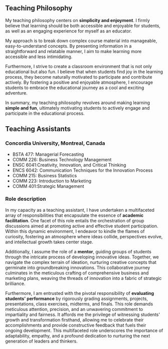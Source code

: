 ## Teaching Philosophy
My teaching philosophy centers on **simplicity and enjoyment**. I firmly believe that learning should be both accessible and enjoyable for students, as well as an engaging experience for myself as an educator. 

My approach is to break down complex course material into manageable, easy-to-understand concepts. By presenting information in a straightforward and relatable manner, I aim to make learning more accessible and less intimidating.

Furthermore, I strive to create a classroom environment that is not only educational but also fun. I believe that when students find joy in the learning process, they become naturally motivated to participate and contribute actively. By fostering a positive and enjoyable atmosphere, I encourage students to embrace the educational journey as a cool and exciting adventure.

In summary, my teaching philosophy revolves around making learning **simple and fun**, ultimately motivating students to actively engage and participate in the educational process.


## Teaching Assistants
### Concordia University, Montreal, Canada
- BSTA 477: Managerial Forecasting
- COMM 226: Business Technology Management
- ENSC 6041:Creativity, Innovation, and Critical Thinking
- ENCS 6042: Communication Techniques for the Innovation Process
- COMM 215: Business Statistics
- COMM 223: Introduction to Marketing
- COMM 401:Strategic Management

### Role description
In my capacity as a teaching assistant, I have undertaken a multifaceted array of responsibilities that encapsulate the essence of **academic facilitation**. One facet of this role entails the orchestration of group discussions aimed at promoting active and effective student participation. Within this dynamic environment, I endeavor to kindle the flames of curiosity, fostering an atmosphere where ideas collide, perspectives evolve, and intellectual growth takes center stage.

Additionally, I assume the role of a **mentor**, guiding groups of students through the intricate process of developing innovative ideas. Together, we navigate the complex terrain of ideation, nurturing creative concepts that germinate into groundbreaking innovations. This collaborative journey culminates in the meticulous crafting of comprehensive business and marketing plans, weaving the threads of innovation into a fabric of strategic brilliance.

Furthermore, I am entrusted with the pivotal responsibility of **evaluating students' performance** by rigorously grading assignments, projects, presentations, class exercises, midterms, and finals. This role demands meticulous attention, precision, and an unwavering commitment to impartiality and fairness. It affords me the privilege of witnessing students' growth and transformation firsthand, allowing me to celebrate their accomplishments and provide constructive feedback that fuels their ongoing development. This multifaceted role underscores the importance of adaptability, empathy, and a profound dedication to nurturing the next generation of leaders and thinkers.







